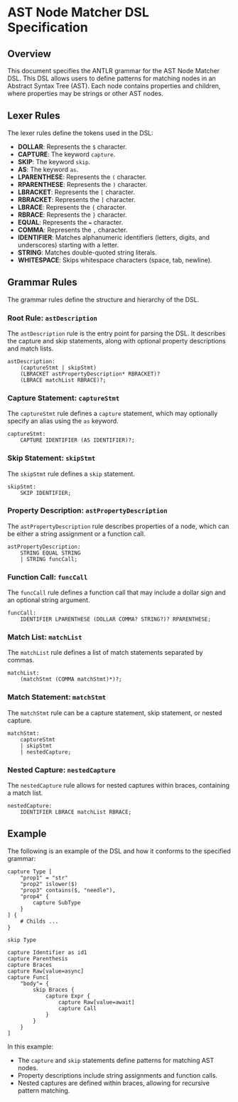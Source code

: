 # AST Node Matcher DSL Specification

## Overview

This document specifies the ANTLR grammar for the AST Node Matcher DSL. This DSL allows users to define patterns for matching nodes in an Abstract Syntax Tree (AST). Each node contains properties and children, where properties may be strings or other AST nodes.

## Lexer Rules

The lexer rules define the tokens used in the DSL:

- **DOLLAR**: Represents the `$` character.
- **CAPTURE**: The keyword `capture`.
- **SKIP**: The keyword `skip`.
- **AS**: The keyword `as`.
- **LPARENTHESE**: Represents the `(` character.
- **RPARENTHESE**: Represents the `)` character.
- **LBRACKET**: Represents the `[` character.
- **RBRACKET**: Represents the `]` character.
- **LBRACE**: Represents the `{` character.
- **RBRACE**: Represents the `}` character.
- **EQUAL**: Represents the `=` character.
- **COMMA**: Represents the `,` character.
- **IDENTIFIER**: Matches alphanumeric identifiers (letters, digits, and underscores) starting with a letter.
- **STRING**: Matches double-quoted string literals.
- **WHITESPACE**: Skips whitespace characters (space, tab, newline).

## Grammar Rules

The grammar rules define the structure and hierarchy of the DSL.

### Root Rule: `astDescription`

The `astDescription` rule is the entry point for parsing the DSL. It describes the capture and skip statements, along with optional property descriptions and match lists.

```antlr
astDescription:
    (captureStmt | skipStmt)
    (LBRACKET astPropertyDescription* RBRACKET)?
    (LBRACE matchList RBRACE)?;
```

### Capture Statement: `captureStmt`

The `captureStmt` rule defines a `capture` statement, which may optionally specify an alias using the `as` keyword.

```antlr
captureStmt:
    CAPTURE IDENTIFIER (AS IDENTIFIER)?;
```

### Skip Statement: `skipStmt`

The `skipStmt` rule defines a `skip` statement.

```antlr
skipStmt:
    SKIP IDENTIFIER;
```

### Property Description: `astPropertyDescription`

The `astPropertyDescription` rule describes properties of a node, which can be either a string assignment or a function call.

```antlr
astPropertyDescription:
    STRING EQUAL STRING
    | STRING funcCall;
```

### Function Call: `funcCall`

The `funcCall` rule defines a function call that may include a dollar sign and an optional string argument.

```antlr
funcCall:
    IDENTIFIER LPARENTHESE (DOLLAR COMMA? STRING?)? RPARENTHESE;
```

### Match List: `matchList`

The `matchList` rule defines a list of match statements separated by commas.

```antlr
matchList:
    (matchStmt (COMMA matchStmt)*)?;
```

### Match Statement: `matchStmt`

The `matchStmt` rule can be a capture statement, skip statement, or nested capture.

```antlr
matchStmt:
    captureStmt
    | skipStmt
    | nestedCapture;
```

### Nested Capture: `nestedCapture`

The `nestedCapture` rule allows for nested captures within braces, containing a match list.

```antlr
nestedCapture:
    IDENTIFIER LBRACE matchList RBRACE;
```

## Example

The following is an example of the DSL and how it conforms to the specified grammar:

```dsl
capture Type [
    "prop1" = "str"
    "prop2" islower($)
    "prop3" contains($, "needle"),
    "prop4" {
        capture SubType
    }
] {
	# Childs ...
}

skip Type

capture Identifier as id1
capture Parenthesis
capture Braces
capture Raw[value=async]
capture Func[
	"body"= {
		skip Braces {
			capture Expr {
				capture Raw[value=await]
				capture Call
			}
		}
	}
]
```

In this example:
- The `capture` and `skip` statements define patterns for matching AST nodes.
- Property descriptions include string assignments and function calls.
- Nested captures are defined within braces, allowing for recursive pattern matching.

